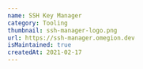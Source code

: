```yaml
---
name: SSH Key Manager
category: Tooling
thumbnail: ssh-manager-logo.png
url: https://ssh-manager.omegion.dev
isMaintained: true
createdAt: 2021-02-17
---
```

